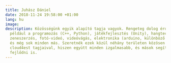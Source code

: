 ```yaml
---
title: Juhász Dániel
date: 2018-11-24 19:58:00 +01:00
lang: hu
image: 
description: Közösségünk egyik alapító tagja vagyok. Rengeteg dolog érdekel, mint
  például a programozás (C++, Python), játékfejlesztés (Unity), hangtechnika, gitározás,
  zeneszerzés, fotó-videó, videóvágás, elektronika (arduino, különböző áramkörök forrasztása),
  és még sok minden más. Szeretnék ezek közül néhány területen közösen dolgozni a
  cloud4est tagjaival, hiszen együtt minden izgalmasabb, és mások segítségével könnyebb
  fejlődni is.
---
```


